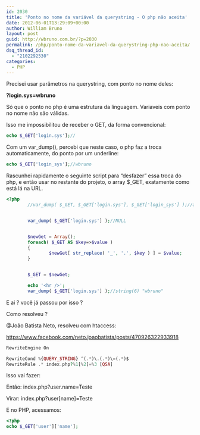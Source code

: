 ```yaml
---
id: 2030
title: 'Ponto no nome da variável da querystring - O php não aceita'
date: 2012-06-01T13:29:09+00:00
author: William Bruno
layout: post
guid: http://wbruno.com.br/?p=2030
permalink: /php/ponto-nome-da-variavel-da-querystring-php-nao-aceita/
dsq_thread_id:
  - "2102292530"
categories:
  - PHP
---
```

Precisei usar parâmetros na querystring, com ponto no nome deles:

**?login.sys=wbruno**

Só que o ponto no php é uma estrutura da linguagem. Variaveis com ponto no nome não são válidas.

Isso me impossibilitou de receber o GET, da forma convencional:

``` php
echo $_GET['login.sys'];//
```

Com um var_dump(), percebi que neste caso, o php faz a troca automaticamente, do ponto por um underline:

``` php
echo $_GET['login_sys'];//wbruno
```

Rascunhei rapidamente o seguinte script para &#8220;desfazer&#8221; essa troca do php, e então usar no restante do projeto, o array $_GET, exatamente como está lá na URL.

``` php
<?php
        //var_dump( $_GET, $_GET['login.sys'], $_GET['login_sys'] );//array(1) { ["login_sys"]=> string(6) "wbruno" } NULL string(6) "wbruno"


        var_dump( $_GET['login.sys'] );//NULL


        $newGet = Array();
        foreach( $_GET AS $key=>$value )
        {
                $newGet[ str_replace( '_', '.', $key ) ] = $value;
        }


        $_GET = $newGet;

        echo '<hr />';
        var_dump( $_GET['login.sys'] );//string(6) "wbruno"
```

E ai ? você já passou por isso ?

Como resolveu ?

@João Batista Neto, resolveu com htaccess:

https://www.facebook.com/neto.joaobatista/posts/470926322933918

``` php
RewriteEngine On

RewriteCond %{QUERY_STRING} ^(.*)\.(.*)\=(.*)$
RewriteRule .* index.php?%1[%2]=%3 [QSA]
```

Isso vai fazer:

Então: index.php?user.name=Teste

Virar: index.php?user[name]=Teste

E no PHP, acessamos:

``` php
<?php
echo $_GET['user']['name'];
```
